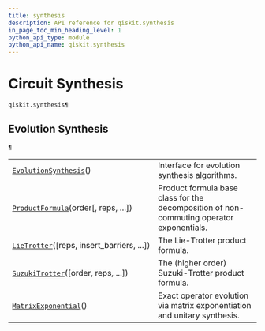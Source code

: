 ```yaml
---
title: synthesis
description: API reference for qiskit.synthesis
in_page_toc_min_heading_level: 1
python_api_type: module
python_api_name: qiskit.synthesis
---
```


<span id="module-qiskit.synthesis" />

<span id="qiskit-synthesis" />

# Circuit Synthesis

<span id="module-qiskit.synthesis" />

`qiskit.synthesis¶`

## Evolution Synthesis

<span id="module-qiskit.synthesis" />

`¶`

|                                                                                                            |                                                                                          |
| ---------------------------------------------------------------------------------------------------------- | ---------------------------------------------------------------------------------------- |
| [`EvolutionSynthesis`](qiskit.synthesis.EvolutionSynthesis "qiskit.synthesis.EvolutionSynthesis")()        | Interface for evolution synthesis algorithms.                                            |
| [`ProductFormula`](qiskit.synthesis.ProductFormula "qiskit.synthesis.ProductFormula")(order\[, reps, ...]) | Product formula base class for the decomposition of non-commuting operator exponentials. |
| [`LieTrotter`](qiskit.synthesis.LieTrotter "qiskit.synthesis.LieTrotter")(\[reps, insert\_barriers, ...])  | The Lie-Trotter product formula.                                                         |
| [`SuzukiTrotter`](qiskit.synthesis.SuzukiTrotter "qiskit.synthesis.SuzukiTrotter")(\[order, reps, ...])    | The (higher order) Suzuki-Trotter product formula.                                       |
| [`MatrixExponential`](qiskit.synthesis.MatrixExponential "qiskit.synthesis.MatrixExponential")()           | Exact operator evolution via matrix exponentiation and unitary synthesis.                |

